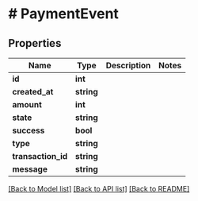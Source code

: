 # # PaymentEvent

## Properties

Name | Type | Description | Notes
------------ | ------------- | ------------- | -------------
**id** | **int** |  |
**created_at** | **string** |  |
**amount** | **int** |  |
**state** | **string** |  |
**success** | **bool** |  |
**type** | **string** |  |
**transaction_id** | **string** |  |
**message** | **string** |  |

[[Back to Model list]](../../README.md#models) [[Back to API list]](../../README.md#endpoints) [[Back to README]](../../README.md)

